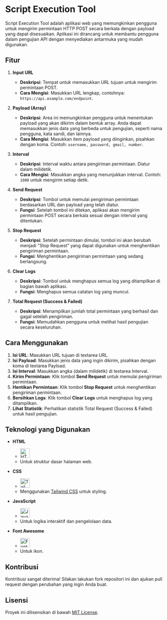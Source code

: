 # Script Execution Tool

Script Execution Tool adalah aplikasi web yang memungkinkan pengguna untuk mengirim permintaan HTTP POST secara berkala dengan payload yang dapat disesuaikan. Aplikasi ini dirancang untuk membantu pengguna dalam pengujian API dengan menyediakan antarmuka yang mudah digunakan.

## Fitur

1. **Input URL**
   - **Deskripsi**: Tempat untuk memasukkan URL tujuan untuk mengirim permintaan POST.
   - **Cara Mengisi**: Masukkan URL lengkap, contohnya: `https://api.example.com/endpoint`.

2. **Payload (Array)**
   - **Deskripsi**: Area ini memungkinkan pengguna untuk menentukan payload yang akan dikirim dalam bentuk array. Anda dapat memasukkan jenis data yang berbeda untuk pengujian, seperti nama pengguna, kata sandi, dan lainnya.
   - **Cara Mengisi**: Masukkan item payload yang diinginkan, pisahkan dengan koma. Contoh: `username, password, gmail, number`.

3. **Interval**
   - **Deskripsi**: Interval waktu antara pengiriman permintaan. Diatur dalam milidetik.
   - **Cara Mengisi**: Masukkan angka yang menunjukkan interval. Contoh: `1000` untuk mengirim setiap detik.

4. **Send Request**
   - **Deskripsi**: Tombol untuk memulai pengiriman permintaan berdasarkan URL dan payload yang telah diatur.
   - **Fungsi**: Setelah tombol ini ditekan, aplikasi akan mengirim permintaan POST secara berkala sesuai dengan interval yang ditentukan.

5. **Stop Request**
   - **Deskripsi**: Setelah permintaan dimulai, tombol ini akan berubah menjadi "Stop Request" yang dapat digunakan untuk menghentikan pengiriman permintaan.
   - **Fungsi**: Menghentikan pengiriman permintaan yang sedang berlangsung.

6. **Clear Logs**
   - **Deskripsi**: Tombol untuk menghapus semua log yang ditampilkan di bagian bawah aplikasi.
   - **Fungsi**: Menghapus semua catatan log yang muncul.

7. **Total Request (Success & Failed)**
   - **Deskripsi**: Menampilkan jumlah total permintaan yang berhasil dan gagal setelah pengiriman.
   - **Fungsi**: Memudahkan pengguna untuk melihat hasil pengujian secara keseluruhan.

## Cara Menggunakan

1. **Isi URL**: Masukkan URL tujuan di textarea URL.
2. **Isi Payload**: Masukkan jenis data yang ingin dikirim, pisahkan dengan koma di textarea Payload.
3. **Isi Interval**: Masukkan angka (dalam milidetik) di textarea Interval.
4. **Kirim Permintaan**: Klik tombol **Send Request** untuk memulai pengiriman permintaan.
5. **Hentikan Permintaan**: Klik tombol **Stop Request** untuk menghentikan pengiriman permintaan.
6. **Bersihkan Logs**: Klik tombol **Clear Logs** untuk menghapus log yang ditampilkan.
7. **Lihat Statistik**: Perhatikan statistik Total Request (Success & Failed) untuk hasil pengujian.

## Teknologi yang Digunakan

- **HTML**
  - <img src="https://upload.wikimedia.org/wikipedia/commons/thumb/6/61/HTML5_logo_and_wordmark.svg/640px-HTML5_logo_and_wordmark.svg.png" alt="HTML Logo" width="30" height="30"> 
  - Untuk struktur dasar halaman web.

- **CSS**
  - <img src="https://upload.wikimedia.org/wikipedia/commons/thumb/d/d5/Tailwind_CSS_Logo.svg/1280px-Tailwind_CSS_Logo.svg.png" alt="Tailwind CSS Logo" width="30" height="30"> 
  - Menggunakan [Tailwind CSS](https://tailwindcss.com/) untuk styling.

- **JavaScript**
  - <img src="https://upload.wikimedia.org/wikipedia/commons/thumb/9/99/JavaScript-logo.svg/640px-JavaScript-logo.svg.png" alt="JavaScript Logo" width="30" height="30"> 
  - Untuk logika interaktif dan pengelolaan data.

- **Font Awesome**
  - <img src="https://upload.wikimedia.org/wikipedia/commons/thumb/4/4c/Font_Awesome_Logo_2013.svg/1280px-Font_Awesome_Logo_2013.svg.png" alt="Font Awesome Logo" width="30" height="30"> 
  - Untuk ikon.

## Kontribusi

Kontribusi sangat diterima! Silakan lakukan fork repositori ini dan ajukan pull request dengan perubahan yang ingin Anda buat.

## Lisensi

Proyek ini dilisensikan di bawah [MIT License](LICENSE).
